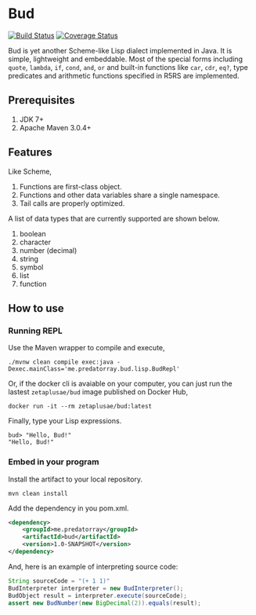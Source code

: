# Bud

[![Build Status](https://travis-ci.org/predatorray/bud.svg?branch=master)](https://travis-ci.org/predatorray/bud)
[![Coverage Status](https://coveralls.io/repos/github/predatorray/bud/badge.svg?branch=master)](https://coveralls.io/github/predatorray/bud?branch=master)

Bud is yet another Scheme-like Lisp dialect implemented in Java. It is simple, lightweight and embeddable. Most of the special forms including `quote`, `lambda`, `if`, `cond`, `and`, `or` and built-in functions like `car`, `cdr`, `eq?`, type predicates and arithmetic functions specified in R5RS are implemented.

## Prerequisites

1. JDK 7+
2. Apache Maven 3.0.4+

## Features

Like Scheme,

1. Functions are first-class object.
2. Functions and other data variables share a single namespace.
3. Tail calls are properly optimized.

A list of data types that are currently supported are shown below.

1. boolean
2. character
3. number (decimal)
4. string
5. symbol
6. list
7. function

## How to use

### Running REPL

Use the Maven wrapper to compile and execute,

    ./mvnw clean compile exec:java -Dexec.mainClass='me.predatorray.bud.lisp.BudRepl'

Or, if the docker cli is avaiable on your computer, you can just run the lastest `zetaplusae/bud` image published on Docker Hub,

    docker run -it --rm zetaplusae/bud:latest

Finally, type your Lisp expressions.

    bud> "Hello, Bud!"
    "Hello, Bud!"

### Embed in your program

Install the artifact to your local repository.

    mvn clean install

Add the dependency in you pom.xml.

```xml
<dependency>
    <groupId>me.predatorray</groupId>
    <artifactId>bud</artifactId>
    <version>1.0-SNAPSHOT</version>
</dependency>
```

And, here is an example of interpreting source code:

```java
String sourceCode = "(+ 1 1)"
BudInterpreter interpreter = new BudInterpreter();
BudObject result = interpreter.execute(sourceCode);
assert new BudNumber(new BigDecimal(2)).equals(result);
```
